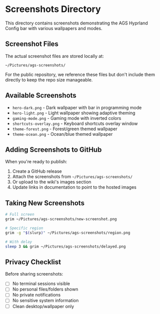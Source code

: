 # Screenshots Directory

This directory contains screenshots demonstrating the AGS Hyprland Config bar with various wallpapers and modes.

## Screenshot Files

The actual screenshot files are stored locally at:
```
~/Pictures/ags-screenshots/
```

For the public repository, we reference these files but don't include them directly to keep the repo size manageable.

## Available Screenshots

- `hero-dark.png` - Dark wallpaper with bar in programming mode
- `hero-light.png` - Light wallpaper showing adaptive theming
- `gaming-mode.png` - Gaming mode with inverted colors
- `shortcuts-overlay.png` - Keyboard shortcuts overlay window
- `theme-forest.png` - Forest/green themed wallpaper
- `theme-ocean.png` - Ocean/blue themed wallpaper

## Adding Screenshots to GitHub

When you're ready to publish:

1. Create a GitHub release
2. Attach the screenshots from `~/Pictures/ags-screenshots/`
3. Or upload to the wiki's images section
4. Update links in documentation to point to the hosted images

## Taking New Screenshots

```bash
# Full screen
grim ~/Pictures/ags-screenshots/new-screenshot.png

# Specific region
grim -g "$(slurp)" ~/Pictures/ags-screenshots/region.png

# With delay
sleep 3 && grim ~/Pictures/ags-screenshots/delayed.png
```

## Privacy Checklist

Before sharing screenshots:
- [ ] No terminal sessions visible
- [ ] No personal files/folders shown
- [ ] No private notifications
- [ ] No sensitive system information
- [ ] Clean desktop/wallpaper only